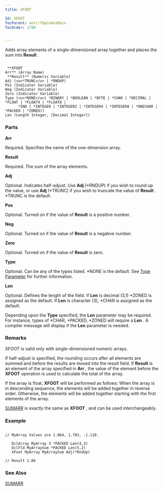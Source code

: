 ```yaml
---
title: XFOOT

Id: XFOOT
TocParent: aerLrfOpCodesMain
TocOrder: 1790


---
```


Adds array elements of a single-dimensioned array together and places the sum into **Result** . 

```

 **XFOOT
Arr** (Array Name)
 **Result** (Numeric Variable)
Adj (<u>*TRUNC</u> | *RNDUP)
Pos (Indicator Variable)
Neg (Indicator Variable)
Zero (Indicator Variable)
Type (<u>*NONE</u>| *BINARY | *BOOLEAN | *BYTE | *CHAR | *DECIMAL | *FLOAT | *FLOAT4 | *FLOAT8 |
      *IND | *INTEGER | *INTEGER2 | *INTEGER4 | *INTEGER8 | *ONECHAR | *PACKED | *ZONED))
Len (Length Integer, [Decimal Integer])
```

### Parts

**Arr** 

Required. Specifies the name of the one-dimension array.


**Result** 

Required. The sum of the array elements.


**Adj** 

Optional. Indicates half-adjust. Use **Adj** (*RNDUP) if you wish to round up the value, or use **Adj** (*TRUNC) if you wish to truncate the value of **Result** . *TRUNC is the default.


**Pos** 

Optional. Turned on if the value of **Result** is a positive number.


**Neg** 

Optional. Turned on if the value of **Result** is a negative number.


**Zero** 

Optional. Turned on if the value of **Result** is zero.


**Type** 

Optional. Can be any of the types listed. *NONE is the default. See [Type Parameter](Type_Parameter.html) for further information.


**Len** 

Optional. Defines the length of the field. If **Len** is decimal (3,1) *ZONED is assigned as the default. If **Len** is character (3), *CHAR is assigned as the default. 

Depending upon the **Type** specified, the **Len** parameter may be required. For instance, types of *CHAR, *PACKED, *ZONED will require a **Len** . A compiler message will display if the **Len** parameter is needed.


### Remarks
XFOOT is valid only with single-dimensioned numeric arrays. 

If half-adjust is specified, the rounding occurs after all elements are summed and before the results are moved into the result field. If **Result** is an element of the array specified in **Arr** , the value of the element before the **XFOOT** operation is used to calculate the total of the array. 

If the array is float, **XFOOT** will be performed as follows: When the array is in descending sequence, the elements will be added together in reverse order. Otherwise, the elements will be added together starting with the first elements of the array. 

[SUMARR](SUMARR.html) is exactly the same as **XFOOT** , and can be used interchangeably. 

### Example

```

// MyArray Values are 1.064, 1.703, -1.110.

   DclArray MyArray 3 *PACKED Len(4,3)
   DclFld MyArraySum *PACKED Len(5,2)
   XFoot MyArray MyArraySum Adj(*RndUp) 

// Result 1.66
```

### See Also
[SUMARR](SUMARR.html) 
